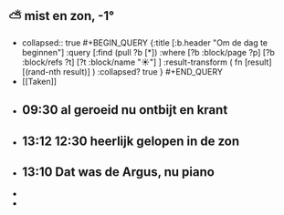 ## ⛅ mist en zon, -1°
- collapsed:: true
  #+BEGIN_QUERY 
  {:title [:b.header "Om de dag te beginnen"]
   :query [:find (pull ?b [*])
     :where 
       [?b :block/page ?p]
       [?b :block/refs ?t]
       [?t :block/name "☀️"]
   ]
   :result-transform ( fn [result] [(rand-nth result)] )
   :collapsed? true
  }
  #+END_QUERY
- [[Taken]]
- ## 09:30 al geroeid nu ontbijt en krant
- ## 13:12 12:30 heerlijk gelopen in de zon
- ## 13:10  Dat was de Argus, nu piano
-
-